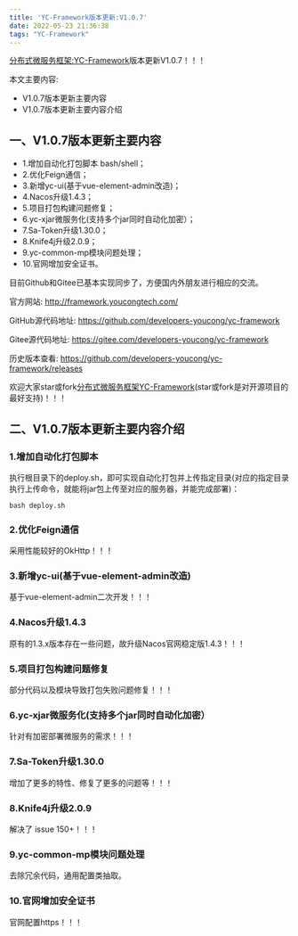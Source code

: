 ```yaml
---
title: 'YC-Framework版本更新:V1.0.7'
date: 2022-05-23 21:36:38
tags: "YC-Framework"
---
```


[分布式微服务框架:YC-Framework](https://youcongtech.com/2021/12/04/%E6%88%91%E7%9A%84%E5%88%86%E5%B8%83%E5%BC%8F%E5%BE%AE%E6%9C%8D%E5%8A%A1%E6%A1%86%E6%9E%B6-YC-Framework/)版本更新V1.0.7！！！

本文主要内容:

- V1.0.7版本更新主要内容
- V1.0.7版本更新主要内容介绍

<!--more-->

## 一、V1.0.7版本更新主要内容
- 1.增加自动化打包脚本 bash/shell；
- 2.优化Feign通信；
- 3.新增yc-ui(基于vue-element-admin改造)；
- 4.Nacos升级1.4.3；
- 5.项目打包构建问题修复；
- 6.yc-xjar微服务化(支持多个jar同时自动化加密）；
- 7.Sa-Token升级1.30.0；
- 8.Knife4j升级2.0.9；
- 9.yc-common-mp模块问题处理；
- 10.官网增加安全证书。

目前Github和Gitee已基本实现同步了，方便国内外朋友进行相应的交流。

官方网站:
http://framework.youcongtech.com/

GitHub源代码地址:
https://github.com/developers-youcong/yc-framework

Gitee源代码地址:
https://gitee.com/developers-youcong/yc-framework

历史版本查看:
https://github.com/developers-youcong/yc-framework/releases

欢迎大家star或fork[分布式微服务框架YC-Framework](https://youcongtech.com/2021/12/04/%E6%88%91%E7%9A%84%E5%88%86%E5%B8%83%E5%BC%8F%E5%BE%AE%E6%9C%8D%E5%8A%A1%E6%A1%86%E6%9E%B6-YC-Framework/)(star或fork是对开源项目的最好支持)！！！

## 二、V1.0.7版本更新主要内容介绍

### 1.增加自动化打包脚本
执行根目录下的deploy.sh，即可实现自动化打包并上传指定目录(对应的指定目录执行上传命令，就能将jar包上传至对应的服务器，并能完成部署)：
```
bash deploy.sh

```

### 2.优化Feign通信
采用性能较好的OkHttp！！！

### 3.新增yc-ui(基于vue-element-admin改造)
基于vue-element-admin二次开发！！！

### 4.Nacos升级1.4.3
原有的1.3.x版本存在一些问题，故升级Nacos官网稳定版1.4.3！！！

### 5.项目打包构建问题修复
部分代码以及模块导致打包失败问题修复！！！

### 6.yc-xjar微服务化(支持多个jar同时自动化加密）
针对有加密部署微服务的需求！！！

### 7.Sa-Token升级1.30.0
增加了更多的特性、修复了更多的问题等！！！

### 8.Knife4j升级2.0.9
解决了 issue 150+！！！

### 9.yc-common-mp模块问题处理
去除冗余代码，通用配置类抽取。


### 10.官网增加安全证书
官网配置https！！！